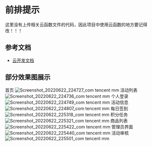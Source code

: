 # 前排提示

这里没有上传相关云函数文件的代码，因此项目中使用云函数的地方要记得改！！！

## 参考文档

- [云开发文档](https://developers.weixin.qq.com/miniprogram/dev/wxcloud/basis/getting-started.html)

## 部分效果图展示

首页
![Screenshot_20220622_224727_com tencent mm](https://user-images.githubusercontent.com/114422586/195541529-87adbc49-1335-4eb6-a88f-f2f2121b2449.jpg)
活动列表
![Screenshot_20220622_224736_com tencent mm](https://user-images.githubusercontent.com/114422586/195541563-a9c1c3a4-3240-4516-8e7d-98fd48f2e018.jpg)
个人登录
![Screenshot_20220622_224749_com tencent mm](https://user-images.githubusercontent.com/114422586/195541618-afc831f9-9933-4c1d-b920-d2feb6134393.jpg)
活动信息
![Screenshot_20220622_224807_com tencent mm](https://user-images.githubusercontent.com/114422586/195541653-ed155d8f-27df-40a0-9707-2d3b44cc7425.jpg)
每日签到
![Screenshot_20220622_225318_com tencent mm](https://user-images.githubusercontent.com/114422586/195541690-52802b6c-ab62-4266-9fee-200ad591b02a.jpg)
积分任务
![Screenshot_20220622_225321_com tencent mm](https://user-images.githubusercontent.com/114422586/195541720-cec2c20b-77c3-492d-9500-a076e0803c87.jpg)
商品列表
![Screenshot_20220622_225422_com tencent mm](https://user-images.githubusercontent.com/114422586/195541780-1ee4919f-d97a-41e0-91f6-bb33b614f7d4.jpg)
管理员界面
![Screenshot_20220622_225440_com tencent mm](https://user-images.githubusercontent.com/114422586/195541807-d2ec5eec-70d7-49fb-a5e3-cc17501982f1.jpg)
活动审核
![Screenshot_20220622_225501_com tencent mm](https://user-images.githubusercontent.com/114422586/195541880-7b141f60-803f-4127-bf1f-00226476cfd7.jpg)
